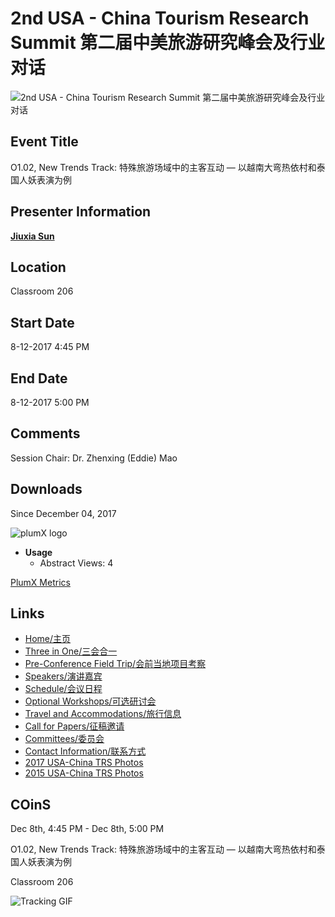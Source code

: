 # 2nd USA - China Tourism Research Summit 第二届中美旅游研究峰会及行业对话

![2nd USA - China Tourism Research Summit  第二届中美旅游研究峰会及行业对话](/assets/md5images/e3b222fa09941917df25e9da96cfb08e.png)

## Event Title

O1.02, New Trends Track: 特殊旅游场域中的主客互动 — 以越南大弯热依村和泰国人妖表演为例

## Presenter Information

[**Jiuxia Sun**](https://stars.library.ucf.edu/do/search/?q=author_lname%3A%22Sun%22%20author_fname%3A%22Jiuxia%22&start=0&context=7014507)

## Location

Classroom 206

## Start Date

8-12-2017 4:45 PM

## End Date

8-12-2017 5:00 PM

## Comments

Session Chair: Dr. Zhenxing (Eddie) Mao

## Downloads

Since December 04, 2017

![plumX logo](//cdn.plu.mx/3ba727faf225e19d2c759f6ebffc511d/plumx-inverse-logo.png)

-   **Usage**
    -   Abstract Views: 4

[PlumX Metrics](https://plu.mx/plum/a/?repo_url=https://stars.library.ucf.edu/usa-china_trs/2017/december8/22&theme=plum-bigben-theme "PlumX Metrics Detail Page")

## Links

-   [Home/主页](https://stars.library.ucf.edu/usa-china_trs)
-   [Three in One/三会合一](http://stars.library.ucf.edu/usa-china_trs/threeinone.html)
-   [Pre-Conference Field Trip/会前当地项目考察](http://stars.library.ucf.edu/usa-china_trs/fieldtrip.html)
-   [Speakers/演讲嘉宾](http://stars.library.ucf.edu/usa-china_trs/speakers.html)
-   [Schedule/会议日程](http://stars.library.ucf.edu/usa-china_trs/2017/)
-   [Optional Workshops/可选研讨会](http://stars.library.ucf.edu/usa-china_trs/optional_workshops.html)
-   [Travel and Accommodations/旅行信息](http://stars.library.ucf.edu/usa-china_trs/travel.html)
-   [Call for Papers/征稿邀请](http://stars.library.ucf.edu/usa-china_trs/callforpapers.html)
-   [Committees/委员会](http://stars.library.ucf.edu/usa-china_trs/committees.html)
-   [Contact Information/联系方式](http://stars.library.ucf.edu/usa-china_trs/contact.html)
-   [2017 USA-China TRS Photos](http://stars.library.ucf.edu/usa-china_trs_photos)
-   [2015 USA-China TRS Photos](http://stars.library.ucf.edu/usa-china2015)

## COinS

Dec 8th, 4:45 PM - Dec 8th, 5:00 PM

O1.02, New Trends Track: 特殊旅游场域中的主客互动 — 以越南大弯热依村和泰国人妖表演为例

Classroom 206

![Tracking GIF](https://stars.library.ucf.edu/do/tracking-gif/cover-page.gif?article_uri=https%3A%2F%2Fstars.library.ucf.edu%2Fusa-china_trs%2F2017%2Fdecember8%2F22%2F)
<!-- tcd_original_link https://stars.library.ucf.edu/usa-china_trs/2017/december8/22/ -->
